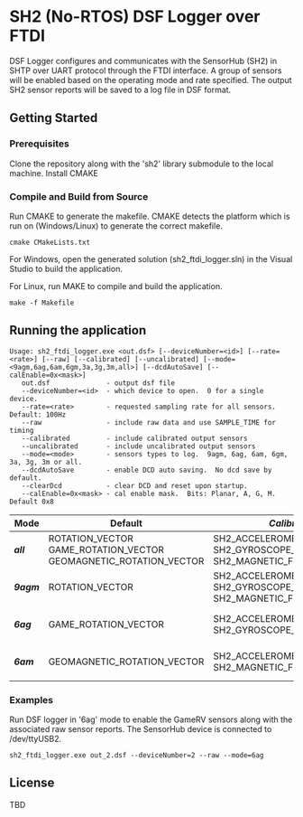 # SH2 (No-RTOS) DSF Logger over FTDI 

DSF Logger configures and communicates with the SensorHub (SH2) in SHTP over UART protocol through the FTDI interface. A group of sensors will be enabled based on the operating mode and rate specified. 
The output SH2 sensor reports will be saved to a log file in DSF format. 

## Getting Started

### Prerequisites

Clone the repository along with the 'sh2' library submodule to the local machine.
Install CMAKE

### Compile and Build from Source

Run CMAKE to generate the makefile. CMAKE detects the platform which is run on (Windows/Linux) to generate the correct makefile.
```
cmake CMakeLists.txt
```

For Windows, open the generated solution (sh2_ftdi_logger.sln) in the Visual Studio to build the application.

For Linux, run MAKE to compile and build the application.
```
make -f Makefile
```


## Running the application

```
Usage: sh2_ftdi_logger.exe <out.dsf> [--deviceNumber=<id>] [--rate=<rate>] [--raw] [--calibrated] [--uncalibrated] [--mode=<9agm,6ag,6am,6gm,3a,3g,3m,all>] [--dcdAutoSave] [--calEnable=0x<mask>]
   out.dsf              - output dsf file
   --deviceNumber=<id>  - which device to open.  0 for a single device.
   --rate=<rate>        - requested sampling rate for all sensors.  Default: 100Hz
   --raw                - include raw data and use SAMPLE_TIME for timing
   --calibrated         - include calibrated output sensors
   --uncalibrated       - include uncalibrated output sensors
   --mode=<mode>        - sensors types to log.  9agm, 6ag, 6am, 6gm, 3a, 3g, 3m or all.
   --dcdAutoSave        - enable DCD auto saving.  No dcd save by default.
   --clearDcd           - clear DCD and reset upon startup.
   --calEnable=0x<mask> - cal enable mask.  Bits: Planar, A, G, M.  Default 0x8
```


| Mode | Default | _Calibrated_ | _Uncalibrated_ | _Raw_ |
|---| --- | --- | --- | --- |
| **_all_** | ROTATION_VECTOR <br/> GAME_ROTATION_VECTOR <br/> GEOMAGNETIC_ROTATION_VECTOR | SH2_ACCELEROMETER <br/> SH2_GYROSCOPE_CALIBRATED <br/> SH2_MAGNETIC_FIELD_CALIBRATED | SH2_GYROSCOPE_UNCALIBRATED <br/> SH2_MAGNETIC_FIELD_UNCALIBRATED | SH2_RAW_ACCELEROMETER <br/> SH2_RAW_GYROSCOPE <br/> SH2_RAW_MAGNETOMETER |
| **_9agm_** | ROTATION_VECTOR  | SH2_ACCELEROMETER <br/> SH2_GYROSCOPE_CALIBRATED <br/> SH2_MAGNETIC_FIELD_CALIBRATED | SH2_GYROSCOPE_UNCALIBRATED <br/> SH2_MAGNETIC_FIELD_UNCALIBRATED | SH2_RAW_ACCELEROMETER <br/> SH2_RAW_GYROSCOPE <br/> SH2_RAW_MAGNETOMETER |
| **_6ag_** | GAME_ROTATION_VECTOR | SH2_ACCELEROMETER <br/> SH2_GYROSCOPE_CALIBRATED | SH2_GYROSCOPE_UNCALIBRATED | SH2_RAW_ACCELEROMETER <br/> SH2_RAW_GYROSCOPE <br/> SH2_RAW_MAGNETOMETER |
| **_6am_** | GEOMAGNETIC_ROTATION_VECTOR | SH2_ACCELEROMETER <br/> SH2_MAGNETIC_FIELD_CALIBRATED | SH2_MAGNETIC_FIELD_UNCALIBRATED | SH2_RAW_ACCELEROMETER <br/> SH2_RAW_GYROSCOPE <br/> SH2_RAW_MAGNETOMETER |


### Examples 

Run DSF logger in '6ag' mode to enable the GameRV sensors along with the associated raw sensor reports. 
The SensorHub device is connected to /dev/ttyUSB2.

```
sh2_ftdi_logger.exe out_2.dsf --deviceNumber=2 --raw --mode=6ag
```


## License

TBD
